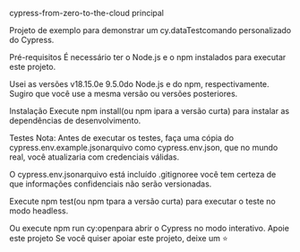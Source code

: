 cypress-from-zero-to-the-cloud
principal

Projeto de exemplo para demonstrar um cy.dataTestcomando personalizado do Cypress.

Pré-requisitos
É necessário ter o Node.js e o npm instalados para executar este projeto.

Usei as versões v18.15.0e 9.5.0do Node.js e do npm, respectivamente. Sugiro que você use a mesma versão ou versões posteriores.

Instalação
Execute npm install(ou npm ipara a versão curta) para instalar as dependências de desenvolvimento.

Testes
Nota: Antes de executar os testes, faça uma cópia do cypress.env.example.jsonarquivo como cypress.env.json, que no mundo real, você atualizaria com credenciais válidas.

O cypress.env.jsonarquivo está incluído .gitignoree você tem certeza de que informações confidenciais não serão versionadas.

Execute npm test(ou npm tpara a versão curta) para executar o teste no modo headless.

Ou execute npm run cy:openpara abrir o Cypress no modo interativo.
Apoie este projeto
Se você quiser apoiar este projeto, deixe um ⭐